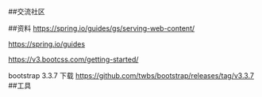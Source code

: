 ##交流社区

##资料
https://spring.io/guides/gs/serving-web-content/

https://spring.io/guides

https://v3.bootcss.com/getting-started/

bootstrap 3.3.7 下载
https://github.com/twbs/bootstrap/releases/tag/v3.3.7
##工具